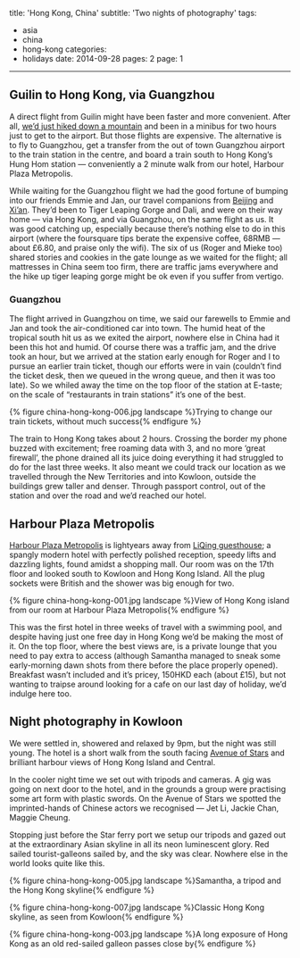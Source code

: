 title: 'Hong Kong, China'
subtitle: 'Two nights of photography'
tags:
  - asia
  - china
  - hong-kong
categories:
  - holidays
date: 2014-09-28
pages: 2
page: 1
---

## Guilin to Hong Kong, via Guangzhou

A direct flight from Guilin might have been faster and more convenient. After all, [we’d just hiked down a mountain](/2014/09/longsheng-rice-terraces-china/) and been in a minibus for two hours just to get to the airport. But those flights are expensive. The alternative is to fly to Guangzhou, get a transfer from the out of town Guangzhou airport to the train station in the centre, and board a train south to Hong Kong’s Hung Hom station — conveniently a 2 minute walk from our hotel, Harbour Plaza Metropolis.

While waiting for the Guangzhou flight we had the good fortune of bumping into our friends Emmie and Jan, our travel companions from [Beijing](/2014/09/beijing-china/2/) and [Xi’an](/2014/09/xian-china/2/). They’d been to Tiger Leaping Gorge and Dali, and were on their way home — via Hong Kong, and via Guangzhou, on the same flight as us. It was good catching up, especially because there’s nothing else to do in this airport (where the foursquare tips berate the expensive coffee, 68RMB — about £6.80, and praise only the wifi). The six of us (Roger and Mieke too) shared stories and cookies in the gate lounge as we waited for the flight; all mattresses in China seem too firm, there are traffic jams everywhere and the hike up tiger leaping gorge might be ok even if you suffer from vertigo.

### Guangzhou

The flight arrived in Guangzhou on time, we said our farewells to Emmie and Jan and took the air-conditioned car into town. The humid heat of the tropical south hit us as we exited the airport, nowhere else in China had it been this hot and humid. Of course there was a traffic jam, and the drive took an hour, but we arrived at the station early enough for Roger and I to pursue an earlier train ticket, though our efforts were in vain (couldn’t find the ticket desk, then we queued in the wrong queue, and then it was too late). So we whiled away the time on the top floor of the station at E-taste; on the scale of “restaurants in train stations” it’s one of the best.

{% figure china-hong-kong-006.jpg landscape %}Trying to change our train tickets, without much success{% endfigure %}

The train to Hong Kong takes about 2 hours. Crossing the border my phone buzzed with excitement; free roaming data with 3, and no more ‘great firewall’, the phone drained all its juice doing everything it had struggled to do for the last three weeks. It also meant we could track our location as we travelled through the New Territories and into Kowloon, outside the buildings grew taller and denser. Through passport control, out of the station and over the road and we’d reached our hotel.

## Harbour Plaza Metropolis

[Harbour Plaza Metropolis](http://www.tripadvisor.co.uk/Hotel_Review-g294217-d305854-Reviews-Harbour_Plaza_Metropolis-Hong_Kong.html) is lightyears away from [LiQing guesthouse](/2014/09/longsheng-rice-terraces-china/); a spangly modern hotel with perfectly polished reception, speedy lifts and dazzling lights, found amidst a shopping mall. Our room was on the 17th floor and looked south to Kowloon and Hong Kong Island. All the plug sockets were British and the shower was big enough for two.

{% figure china-hong-kong-001.jpg landscape %}View of Hong Kong island from our room at Harbour Plaza Metropolis{% endfigure %}

This was the first hotel in three weeks of travel with a swimming pool, and despite having just one free day in Hong Kong we’d be making the most of it. On the top floor, where the best views are, is a private lounge that you need to pay extra to access (although Samantha managed to sneak some early-morning dawn shots from there before the place properly opened). Breakfast wasn’t included and it’s pricey, 150HKD each (about £15), but not wanting to traipse around looking for a cafe on our last day of holiday, we’d indulge here too.

## Night photography in Kowloon

We were settled in, showered and relaxed by 9pm, but the night was still young. The hotel is a short walk from the south facing [Avenue of Stars](http://www.avenueofstars.com.hk/eng/home.asp) and brilliant harbour views of Hong Kong Island and Central.

In the cooler night time we set out with tripods and cameras. A gig was going on next door to the hotel, and in the grounds a group were practising some art form with plastic swords. On the Avenue of Stars we spotted the imprinted-hands of Chinese actors we recognised — Jet Li, Jackie Chan, Maggie Cheung.

Stopping just before the Star ferry port we setup our tripods and gazed out at the extraordinary Asian skyline in all its neon luminescent glory. Red sailed tourist-galleons sailed by, and the sky was clear. Nowhere else in the world looks quite like this.

{% figure china-hong-kong-005.jpg landscape %}Samantha, a tripod and the Hong Kong skyline{% endfigure %}

{% figure china-hong-kong-007.jpg landscape %}Classic Hong Kong skyline, as seen from Kowloon{% endfigure %}

{% figure china-hong-kong-003.jpg landscape %}A long exposure of Hong Kong as an old red-sailed galleon passes close by{% endfigure %}
